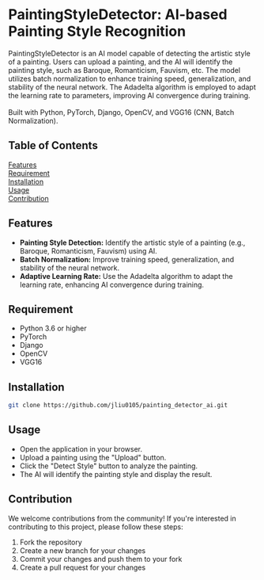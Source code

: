 # PaintingStyleDetector: AI-based Painting Style Recognition
PaintingStyleDetector is an AI model capable of detecting the artistic style of a painting. Users can upload a painting, and the AI will identify the painting style, such as Baroque, Romanticism, Fauvism, etc. The model utilizes batch normalization to enhance training speed, generalization, and stability of the neural network. The Adadelta algorithm is employed to adapt the learning rate to parameters, improving AI convergence during training.
<br><br>
Built with Python, PyTorch, Django, OpenCV, and VGG16 (CNN, Batch Normalization).

## Table of Contents
[Features](#features) <br>
[Requirement](#requirement)<br>
[Installation](#requirement)<br>
[Usage](#usage)<br>
[Contribution](#contribution)<br>


## Features
* __Painting Style Detection:__ Identify the artistic style of a painting (e.g., Baroque, Romanticism, Fauvism) using AI.
* __Batch Normalization:__ Improve training speed, generalization, and stability of the neural network.
* __Adaptive Learning Rate:__ Use the Adadelta algorithm to adapt the learning rate, enhancing AI convergence during training.

## Requirement
* Python 3.6 or higher
* PyTorch
* Django
* OpenCV
* VGG16


## Installation
```bash
git clone https://github.com/jliu0105/painting_detector_ai.git
```

## Usage
* Open the application in your browser.
* Upload a painting using the "Upload" button.
* Click the "Detect Style" button to analyze the painting.
* The AI will identify the painting style and display the result.
## Contribution
We welcome contributions from the community! If you're interested in contributing to this project, please follow these steps:

1. Fork the repository
2. Create a new branch for your changes
3. Commit your changes and push them to your fork
4. Create a pull request for your changes
